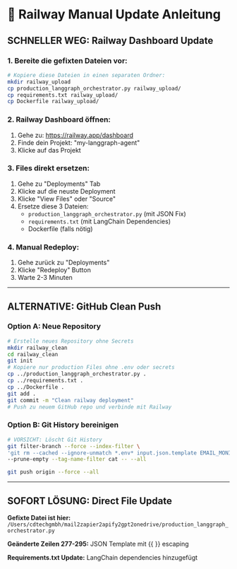 # 🚀 Railway Manual Update Anleitung

## SCHNELLER WEG: Railway Dashboard Update

### 1. **Bereite die gefixten Dateien vor:**

```bash
# Kopiere diese Dateien in einen separaten Ordner:
mkdir railway_upload
cp production_langgraph_orchestrator.py railway_upload/
cp requirements.txt railway_upload/
cp Dockerfile railway_upload/
```

### 2. **Railway Dashboard öffnen:**
1. Gehe zu: https://railway.app/dashboard
2. Finde dein Projekt: "my-langgraph-agent"
3. Klicke auf das Projekt

### 3. **Files direkt ersetzen:**
1. Gehe zu "Deployments" Tab
2. Klicke auf die neuste Deployment
3. Klicke "View Files" oder "Source"
4. Ersetze diese 3 Dateien:
   - `production_langgraph_orchestrator.py` (mit JSON Fix)
   - `requirements.txt` (mit LangChain Dependencies)
   - Dockerfile (falls nötig)

### 4. **Manual Redeploy:**
1. Gehe zurück zu "Deployments"
2. Klicke "Redeploy" Button
3. Warte 2-3 Minuten

---

## ALTERNATIVE: GitHub Clean Push

### Option A: Neue Repository
```bash
# Erstelle neues Repository ohne Secrets
mkdir railway_clean
cd railway_clean
git init
# Kopiere nur production Files ohne .env oder secrets
cp ../production_langgraph_orchestrator.py .
cp ../requirements.txt .
cp ../Dockerfile .
git add .
git commit -m "Clean railway deployment"
# Push zu neuem GitHub repo und verbinde mit Railway
```

### Option B: Git History bereinigen
```bash
# VORSICHT: Löscht Git History
git filter-branch --force --index-filter \
'git rm --cached --ignore-unmatch *.env* input.json.template EMAIL_MONITORING_CONFIG.md' \
--prune-empty --tag-name-filter cat -- --all

git push origin --force --all
```

---

## SOFORT LÖSUNG: Direct File Update

**Gefixte Datei ist hier:** `/Users/cdtechgmbh/mail2zapier2apify2gpt2onedrive/production_langgraph_orchestrator.py`

**Geänderte Zeilen 277-295:** JSON Template mit {{ }} escaping

**Requirements.txt Update:** LangChain dependencies hinzugefügt